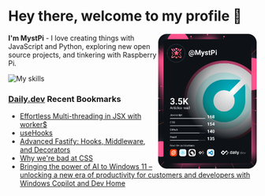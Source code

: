 # Hey there, welcome to my profile 👋

<a href="https://app.daily.dev/MystPi"><img src="https://github.com/MystPi/MystPi/blob/main/devcard.svg" width="200" alt="MystPi's Dev Card" align="right"/></a>

**I'm MystPi** - I love creating things with JavaScript and Python, exploring new open source projects, and tinkering with Raspberry Pi.

![My skills](https://skillicons.dev/icons?i=svelte,ts,js,html,css,raspberrypi,tailwind)

### [Daily.dev](https://daily.dev) Recent Bookmarks
<!-- daily.dev BOOKMARKS:START -->
- [Effortless Multi-threading in JSX with worker$](https://app.daily.dev/posts/LZxsImG4I?utm_source=rss&utm_medium=bookmarks&utm_campaign=Itr6mLfRdMms0HCyePtl9)
- [useHooks](https://app.daily.dev/posts/Q0mtmsliA?utm_source=rss&utm_medium=bookmarks&utm_campaign=Itr6mLfRdMms0HCyePtl9)
- [Advanced Fastify: Hooks, Middleware, and Decorators](https://app.daily.dev/posts/efT2D54h5?utm_source=rss&utm_medium=bookmarks&utm_campaign=Itr6mLfRdMms0HCyePtl9)
- [Why we&#39;re bad at CSS](https://app.daily.dev/posts/xay7hNMQW?utm_source=rss&utm_medium=bookmarks&utm_campaign=Itr6mLfRdMms0HCyePtl9)
- [Bringing the power of AI to Windows 11 – unlocking a new era of productivity for customers and developers with Windows Copilot and Dev Home](https://app.daily.dev/posts/bIodTgGpD?utm_source=rss&utm_medium=bookmarks&utm_campaign=Itr6mLfRdMms0HCyePtl9)
<!-- daily.dev BOOKMARKS:END -->

